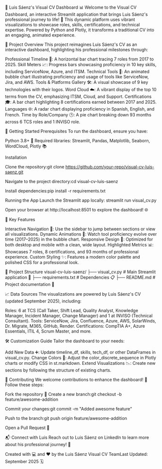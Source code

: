 🌟 Luis Sáenz's Visual CV Dashboard 📊
Welcome to the Visual CV Dashboard, an interactive Streamlit application that brings Luis Sáenz's professional journey to life! 🚀 This dynamic platform uses vibrant visualizations to showcase roles, skills, certifications, and technical expertise. Powered by Python and Plotly, it transforms a traditional CV into an engaging, animated experience.

📖 Project Overview
This project reimagines Luis Sáenz's CV as an interactive dashboard, highlighting his professional milestones through:

Professional Timeline 📅: A horizontal bar chart tracing 7 roles from 2017 to 2025.
Skill Meters 📈: Progress bars showcasing proficiency in 10 key skills, including ServiceNow, Azure, and ITSM.
Technical Tools 🔧: An animated bubble chart illustrating proficiency and usage of tools like ServiceNow, Jira, and AWS.
Tools & Platforms Gallery 🛠️: A visual showcase of 9 key technologies with their logos.
Word Cloud ☁️: A vibrant display of the top 10 terms from the CV, emphasizing ITSM, Cloud, and Support.
Certifications 🎓: A bar chart highlighting 8 certifications earned between 2017 and 2025.
Languages 🌐: A radar chart displaying proficiency in Spanish, English, and French.
Time by Role/Company 🕒: A pie chart breaking down 93 months across 6 TCS roles and 1 INVISO role.


🚀 Getting Started
Prerequisites
To run the dashboard, ensure you have:

Python 3.8+ 🐍
Required libraries: Streamlit, Pandas, Matplotlib, Seaborn, WordCloud, Plotly 📚

Installation

Clone the repository:git clone https://github.com/your-repo/visual-cv-luis-saenz.git


Navigate to the project directory:cd visual-cv-luis-saenz


Install dependencies:pip install -r requirements.txt



Running the App
Launch the Streamlit app locally:
streamlit run visual_cv.py

Open your browser at http://localhost:8501 to explore the dashboard! 🌐

🎨 Key Features

Interactive Navigation 🧭: Use the sidebar to jump between sections or view all visualizations.
Dynamic Animations 🎥: Watch tool proficiency evolve over time (2017–2025) in the bubble chart.
Responsive Design 📱: Optimized for both desktop and mobile with a clean, wide layout.
Highlighted Metrics 📊: Showcases 7 roles, 8 certifications, and 93 months of professional experience.
Custom Styling ✨: Features a modern color palette and polished CSS for a professional look.


📂 Project Structure
visual-cv-luis-saenz/
├── visual_cv.py         # Main Streamlit application 🎯
├── requirements.txt     # Dependencies 📋
├── README.md           # Project documentation 📖


📈 Data Sources
The visualizations are powered by Luis Sáenz's CV (updated September 2025), including:

Roles: 6 at TCS (Call Taker, Shift Lead, Quality Analyst, Knowledge Manager, Incident Manager, Change Manager) and 1 at INVISO (Technical Consultant).
Tools: ServiceNow, Jira, Confluence, Azure, AWS, SolarWinds, Dr. Migrate, M365, GitHub, Render.
Certifications: CompTIA A+, Azure Essentials, ITIL 4, Scrum Master, and more.


🛠️ Customization Guide
Tailor the dashboard to your needs:

Add New Data ➕: Update timeline_df, skills, tech_df, or other DataFrames in visual_cv.py.
Change Colors 🎨: Adjust the color_discrete_sequence in Plotly charts or modify CSS in st.markdown.
Extend Visualizations 📉: Create new sections by following the structure of existing charts.


🤝 Contributing
We welcome contributions to enhance the dashboard! 🙌 Follow these steps:

Fork the repository 🍴
Create a new branch:git checkout -b feature/awesome-addition


Commit your changes:git commit -m "Added awesome feature"


Push to the branch:git push origin feature/awesome-addition


Open a Pull Request 🚀


📬 Connect with Luis
Reach out to Luis Sáenz on LinkedIn to learn more about his professional journey! 📩

Created with 💻 and ❤️ by the Luis Sáenz Visual CV TeamLast Updated: September 2025 🗓️